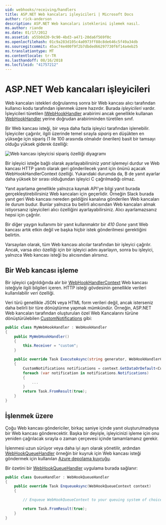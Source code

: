 ```yaml
---
uid: webhooks/receiving/handlers
title: ASP.NET Web kancaları işleyicileri | Microsoft Docs
author: rick-anderson
description: ASP.NET Web kancaları isteklerini işlemek nasıl.
ms.author: riande
ms.date: 01/17/2012
ms.assetid: a55b0d20-9c90-4bd3-a471-20da6f569f0c
ms.openlocfilehash: 01c9a283d105c4a0973ff88c8de646c5f49a34db
ms.sourcegitcommit: 45ac74e400f9f2b7dbded66297730f6f14a4eb25
ms.translationtype: MT
ms.contentlocale: tr-TR
ms.lasthandoff: 08/16/2018
ms.locfileid: "41757212"
---
```

# <a name="aspnet-webhooks-handlers"></a>ASP.NET Web kancaları işleyicileri

Web kancaları istekleri doğrulanmış sonra bir Web kancası alıcı tarafından kullanıcı kodu tarafından işlenmek üzere hazırdır. Burada *işleyicileri* vardır. İşleyicileri türetilen [IWebHookHandler](https://github.com/aspnet/WebHooks/blob/master/src/Microsoft.AspNet.WebHooks.Receivers/WebHooks/WebHookHandler.cs) arabirimi ancak genellikle kullanan [WebHookHandler](https://github.com/aspnet/WebHooks/blob/master/src/Microsoft.AspNet.WebHooks.Receivers/WebHooks/WebHookHandler.cs) yerine doğrudan arabiriminden türetilen sınıf.

Bir Web kancası isteği, bir veya daha fazla işleyici tarafından işlenebilir. İşleyiciler çağırılır, ilgili üzerinde temel sırayla *sipariş* en düşükten en yükseğe için sipariş (1 ile 100 arasında olmalıdır önerilen) basit bir tamsayı olduğu yüksek giderek özelliği:

![Web kancası işleyicisi sipariş özelliği diyagramı](_static/Handlers.png)

Bir işleyici isteğe bağlı olarak ayarlayabilirsiniz *yanıt* işlemeyi durdur ve Web kancası HTTP yanıtı olarak geri gönderilecek yanıt için önünü açacak WebHookHandlerContext özelliği. Yukarıdaki durumda da, B de yanıt ayarlar daha yüksek bir sırası olduğundan işleyici C çağrılmadığı olmaz.

Yanıt ayarlama genellikle yalnızca kaynak API'ye bilgi yanıt burada gerçekleştirebilirsiniz Web kancaları için geçerlidir. Örneğin Slack burada yanıt geri Web kancası nereden geldiğini kanalına gönderilen Web kancaları ile durum budur. Bunlar yalnızca bu belirli alıcısından Web kancaları almak istiyorsanız işleyicileri alıcı özelliğini ayarlayabilirsiniz. Alıcı ayarlamazsanız hepsi için çağrılır.

Bir diğer yaygın kullanımı bir yanıt kullanmaktır bir *410 Gone* yanıt Web kancası artık etkin değil ve başka hiçbir istek gönderilmesi gerektiğini belirtin.

Varsayılan olarak, tüm Web kancası alıcılar tarafından bir işleyici çağrılır. Ancak, varsa *alıcı* özelliği için bir işleyici adını ayarlayın, sonra bu işleyici, yalnızca Web kancası isteği bu alıcısından alırsınız.

## <a name="processing-a-webhook"></a>Bir Web kancası işleme

Bir işleyici çağrıldığında alır bir [WebHookHandlerContext](https://github.com/aspnet/WebHooks/blob/master/src/Microsoft.AspNet.WebHooks.Receivers/WebHooks/WebHookHandlerContext.cs) Web kancası isteğiyle ilgili bilgileri içeren. HTTP isteği gövdesinin genellikle verileri kullanılabilir *veri* özelliği.

Veri türü genellikle JSON veya HTML form verileri değil, ancak isterseniz daha belirli bir türe dönüştürme yapmak mümkündür. Örneğin, ASP.NET Web kancaları tarafından oluşturulan özel Web Kancalarını türüne dönüştürülebilen [CustomNotifications](https://github.com/aspnet/WebHooks/blob/master/src/Microsoft.AspNet.WebHooks.Receivers.Custom/WebHooks/CustomNotifications.cs) gibi:

```csharp
public class MyWebHookHandler : WebHookHandler
{
    public MyWebHookHandler()
    {
        this.Receiver = "custom";
    }

    public override Task ExecuteAsync(string generator, WebHookHandlerContext context)
    {
        CustomNotifications notifications = context.GetDataOrDefault<CustomNotifications>();
        foreach (var notification in notifications.Notifications)
        {
            ...
        }
        return Task.FromResult(true);
    }
}
```

  ## <a name="queued-processing"></a>İşlenmek üzere

Çoğu Web kancası göndericiler, birkaç saniye içinde yanıt oluşturulmadıysa bir Web kancası gönderecektir. Başka bir deyişle, işleyicinizi işleme için onu yeniden çağrılacak sırayla o zaman çerçevesi içinde tamamlamanız gerekir.

İşlenmesi uzun sürüyor veya daha iyi ayrı olarak yönetilir, ardından [WebHookQueueHandler](https://github.com/aspnet/WebHooks/blob/master/src/Microsoft.AspNet.WebHooks.Receivers/WebHooks/WebHookQueueHandler.cs) örneğin bir kuyruk için Web kancası isteği göndermek için kullanılan [Azure depolama kuyruğu](https://msdn.microsoft.com/library/azure/dd179353.aspx).

Bir özetini bir [WebHookQueueHandler](https://github.com/aspnet/WebHooks/blob/master/src/Microsoft.AspNet.WebHooks.Receivers/WebHooks/WebHookQueueHandler.cs) uygulama burada sağlanır:

```csharp
public class QueueHandler : WebHookQueueHandler
{
    public override Task EnqueueAsync(WebHookQueueContext context)
    {

        // Enqueue WebHookQueueContext to your queuing system of choice

        return Task.FromResult(true);
    }
}
```
